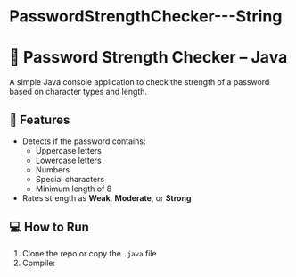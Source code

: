 # PasswordStrengthChecker---String
# 🔐 Password Strength Checker – Java

A simple Java console application to check the strength of a password based on character types and length.

## 🚀 Features
- Detects if the password contains:
  - Uppercase letters
  - Lowercase letters
  - Numbers
  - Special characters
  - Minimum length of 8
- Rates strength as **Weak**, **Moderate**, or **Strong**

## 💻 How to Run

1. Clone the repo or copy the `.java` file
2. Compile:
